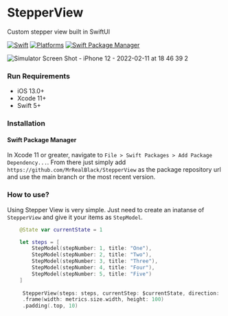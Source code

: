 # StepperView
Custom stepper view built in SwiftUI

[![Swift](https://img.shields.io/badge/Swift-5-orange?style=flat-square)](https://img.shields.io/badge/Swift-5.3_5.4_5.5-Orange?style=flat-square)
[![Platforms](https://img.shields.io/badge/Platforms-iOS-yellowgreen?style=flat-square)](https://img.shields.io/badge/Platforms-iOS-yellowgreen?style=flat-square)
[![Swift Package Manager](https://img.shields.io/badge/Swift_Package_Manager-compatible-orange?style=flat-square)](https://img.shields.io/badge/Swift_Package_Manager-compatible-orange?style=flat-square)

![Simulator Screen Shot - iPhone 12 - 2022-02-11 at 18 46 39 2](https://user-images.githubusercontent.com/20265908/153620702-c2292ca3-1424-49fa-a206-3d54999f54d9.png)

### Run Requirements

* iOS 13.0+
* Xcode 11+
* Swift 5+

### Installation
#### Swift Package Manager
In Xcode 11 or greater, navigate to `File > Swift Packages > Add Package Dependency...`. From there just simply add `https://github.com/MrRealBlack/StepperView` as the package repository url and use the main branch or the most recent version.

### How to use?
Using Stepper View is very simple. Just need to create an inatanse of `StepperView` and give it your items as `StepModel`.

```swift
    @State var currentState = 1

    let steps = [
        StepModel(stepNumber: 1, title: "One"),
        StepModel(stepNumber: 2, title: "Two"),
        StepModel(stepNumber: 3, title: "Three"),
        StepModel(stepNumber: 4, title: "Four"),
        StepModel(stepNumber: 5, title: "‍Five")
    ]
    
     StepperView(steps: steps, currentStep: $currentState, direction: .leftToRight)
     .frame(width: metrics.size.width, height: 100)
     .padding(.top, 10)
```
